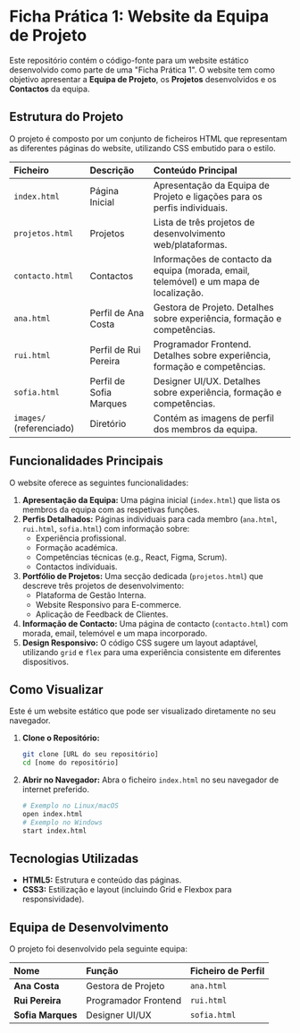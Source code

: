 # Ficha Prática 1: Website da Equipa de Projeto

Este repositório contém o código-fonte para um website estático desenvolvido como parte de uma "Ficha Prática 1". O website tem como objetivo apresentar a **Equipa de Projeto**, os **Projetos** desenvolvidos e os **Contactos** da equipa.

## Estrutura do Projeto

O projeto é composto por um conjunto de ficheiros HTML que representam as diferentes páginas do website, utilizando CSS embutido para o estilo.

| Ficheiro | Descrição | Conteúdo Principal |
| :--- | :--- | :--- |
| `index.html` | Página Inicial | Apresentação da Equipa de Projeto e ligações para os perfis individuais. |
| `projetos.html` | Projetos | Lista de três projetos de desenvolvimento web/plataformas. |
| `contacto.html` | Contactos | Informações de contacto da equipa (morada, email, telemóvel) e um mapa de localização. |
| `ana.html` | Perfil de Ana Costa | Gestora de Projeto. Detalhes sobre experiência, formação e competências. |
| `rui.html` | Perfil de Rui Pereira | Programador Frontend. Detalhes sobre experiência, formação e competências. |
| `sofia.html` | Perfil de Sofia Marques | Designer UI/UX. Detalhes sobre experiência, formação e competências. |
| `images/` (referenciado) | Diretório | Contém as imagens de perfil dos membros da equipa. |

## Funcionalidades Principais

O website oferece as seguintes funcionalidades:

1.  **Apresentação da Equipa:** Uma página inicial (`index.html`) que lista os membros da equipa com as respetivas funções.
2.  **Perfis Detalhados:** Páginas individuais para cada membro (`ana.html`, `rui.html`, `sofia.html`) com informação sobre:
    *   Experiência profissional.
    *   Formação académica.
    *   Competências técnicas (e.g., React, Figma, Scrum).
    *   Contactos individuais.
3.  **Portfólio de Projetos:** Uma secção dedicada (`projetos.html`) que descreve três projetos de desenvolvimento:
    *   Plataforma de Gestão Interna.
    *   Website Responsivo para E-commerce.
    *   Aplicação de Feedback de Clientes.
4.  **Informação de Contacto:** Uma página de contacto (`contacto.html`) com morada, email, telemóvel e um mapa incorporado.
5.  **Design Responsivo:** O código CSS sugere um layout adaptável, utilizando `grid` e `flex` para uma experiência consistente em diferentes dispositivos.

## Como Visualizar

Este é um website estático que pode ser visualizado diretamente no seu navegador.

1.  **Clone o Repositório:**
    ```bash
    git clone [URL do seu repositório]
    cd [nome do repositório]
    ```
2.  **Abrir no Navegador:**
    Abra o ficheiro `index.html` no seu navegador de internet preferido.

    ```bash
    # Exemplo no Linux/macOS
    open index.html 
    # Exemplo no Windows
    start index.html
    ```

## Tecnologias Utilizadas

*   **HTML5:** Estrutura e conteúdo das páginas.
*   **CSS3:** Estilização e layout (incluindo Grid e Flexbox para responsividade).

## Equipa de Desenvolvimento

O projeto foi desenvolvido pela seguinte equipa:

| Nome | Função | Ficheiro de Perfil |
| :--- | :--- | :--- |
| **Ana Costa** | Gestora de Projeto | `ana.html` |
| **Rui Pereira** | Programador Frontend | `rui.html` |
| **Sofia Marques** | Designer UI/UX | `sofia.html` |



